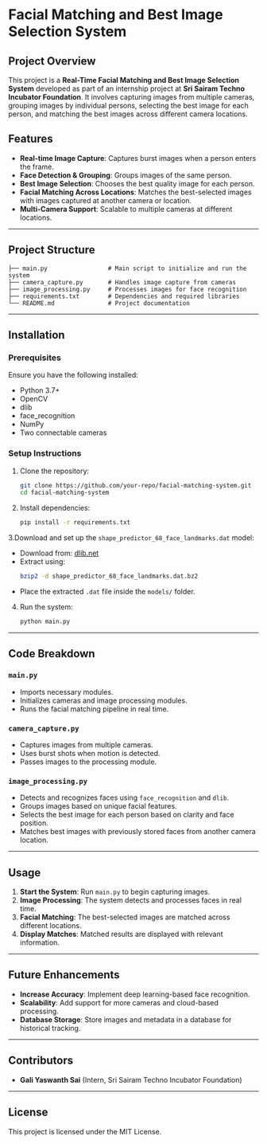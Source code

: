 # Facial Matching and Best Image Selection System

## Project Overview
This project is a **Real-Time Facial Matching and Best Image Selection System** developed as part of an internship project at **Sri Sairam Techno Incubator Foundation**. It involves capturing images from multiple cameras, grouping images by individual persons, selecting the best image for each person, and matching the best images across different camera locations.

## Features
- **Real-time Image Capture**: Captures burst images when a person enters the frame.
- **Face Detection & Grouping**: Groups images of the same person.
- **Best Image Selection**: Chooses the best quality image for each person.
- **Facial Matching Across Locations**: Matches the best-selected images with images captured at another camera or location.
- **Multi-Camera Support**: Scalable to multiple cameras at different locations.

---

## Project Structure
```
├── main.py                 # Main script to initialize and run the system
├── camera_capture.py       # Handles image capture from cameras
├── image_processing.py     # Processes images for face recognition
├── requirements.txt        # Dependencies and required libraries
└── README.md               # Project documentation
```

---

## Installation
### Prerequisites
Ensure you have the following installed:
- Python 3.7+
- OpenCV
- dlib
- face_recognition
- NumPy
- Two connectable cameras


### Setup Instructions
1. Clone the repository:
   ```sh
   git clone https://github.com/your-repo/facial-matching-system.git
   cd facial-matching-system
   ```
2. Install dependencies:
   ```sh
   pip install -r requirements.txt
   ```
 3.Download and set up the `shape_predictor_68_face_landmarks.dat` model:
   - Download from: [dlib.net](http://dlib.net/files/shape_predictor_68_face_landmarks.dat.bz2)
   - Extract using:
     ```sh
     bzip2 -d shape_predictor_68_face_landmarks.dat.bz2
     ```
   - Place the extracted `.dat` file inside the `models/` folder.
   
4. Run the system:
   ```sh
   python main.py
   ```

---

## Code Breakdown
### `main.py`
- Imports necessary modules.
- Initializes cameras and image processing modules.
- Runs the facial matching pipeline in real time.

### `camera_capture.py`
- Captures images from multiple cameras.
- Uses burst shots when motion is detected.
- Passes images to the processing module.

### `image_processing.py`
- Detects and recognizes faces using `face_recognition` and `dlib`.
- Groups images based on unique facial features.
- Selects the best image for each person based on clarity and face position.
- Matches best images with previously stored faces from another camera location.

---

## Usage
1. **Start the System**: Run `main.py` to begin capturing images.
2. **Image Processing**: The system detects and processes faces in real time.
3. **Facial Matching**: The best-selected images are matched across different locations.
4. **Display Matches**: Matched results are displayed with relevant information.

---

## Future Enhancements
- **Increase Accuracy**: Implement deep learning-based face recognition.
- **Scalability**: Add support for more cameras and cloud-based processing.
- **Database Storage**: Store images and metadata in a database for historical tracking.

---

## Contributors
- **Gali Yaswanth Sai** (Intern, Sri Sairam Techno Incubator Foundation)

---

## License
This project is licensed under the MIT License.




   
